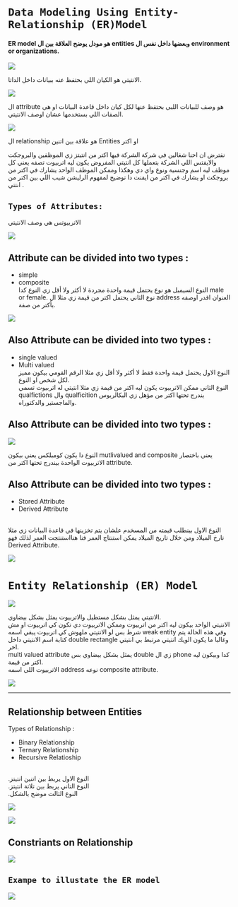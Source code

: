# `Data Modeling Using Entity-Relationship (ER)Model`
#### ER model هو مودل يوضح العلاقة بين ال entities وبعضها داخل نفس ال environment or organizations.

![](images/ER.png)

 الانتيتي هو الكيان اللي بحتفظ عنه ببيانات داخل الداتا.


![](images/A.png)

ال attribute هو وصف للبيانات اللبي بحتفظ عنها لكل كيان داخل قاعدة البيانات
او هي الصفات اللي بستخدمها عشان اوصف الانتيتي.

![](images/R.png)

ال relationship هو علاقة بين اتنين Entities او اكتر 

نفترض ان احنا شغالين في شركة الشركة فيها اكتر من انتيتز زي الموظفين والبروجكت والايفتس اللي الشركة بتعملها 
كل انتيتي المفروض يكون ليه اتربيوت تصفه يعني كل موظف ليه اسم وجنسية ونوع واي دي وهكذا وممكن الموظف الواحد يشارك في اكتر من بروجكت او يشارك في اكتر من ايفنت دا توضيح لمفهوم الرليشن شيب اللي بين اكتر من انتتي .

## `Types of Attributes:`
الاتربيوتس هي وصف الانتيتي 

![](images/AT1.png)

## Attribute  can be divided into two types :
* simple
* composite <br>
النوع السيمبل هو نوع يحتمل قيمة واحدة مجردة لا أكثر ولا أقل زي النوع كدا male or female.
 نوع الثاني يحتمل اكتر من قيمة زي مثلا ال address العنوان اقدر اوصفه بأكتر من صفة.

![](images/AT2.png)

## Also Attribute  can be divided into two types :
* single valued
* Multi valued <br>
النوع الاول يحتمل قيمة واحدة فقط لا أكثر ولا أقل زي مثلا الرقم القومي بيكون مميز لكل شخص او النوع.<br>
النوع الثاني ممكن الاتربيوت يكون ليه اكتر من قيمة زي مثلا  انتيتي له اتربيوت تسمي qualfictions وال qualficition يندرج تحتها اكتر من مؤهل زي البكالريوس والماجستير والدكتوراه.

## Also Attribute  can be divided into two types :

![](images/AT3.png)

النوع دا يكون كومبلكس يعني بيكون mutlivalued and composite يعني باختصار الاتربيوت الواحدة بيندرج تحتها اكتر من attribute.


## Also Attribute  can be divided into two types :
* Stored Attribute
* Derived Attribute
<br>
النوع الاول بينطلب قيمته من المسخدم علشان يتم تخزينها في قاعدة البيانات زي مثلا تارخ الميلاد ومن خلال تاريخ الميلاد يمكن استنتاج العمر فنا هنااستنتجت العمر لذلك فهو Derived Attribute.

![](images/AT4.png)


# `Entity Relationship (ER) Model`

![](images/ERmodel.png)

الانتيتي يمثل بشكل مستطيل والاتربيوت يمثل بشكل بيضاوي.
<br>
الانتيتي الواحد بيكون ليه اكتر من اتربيوت وممكن الاتربيوت دي تكون كي اتربيوت او مش شرط بس لو الانتيتي ملهوش كي اتربيوت يبقي اسمه weak entity وفي هذه الحالة يتم كتابة اسم الانتيتي داخل double rectangle وغالبا ما يكون الويك انتيتي مرتبط بي انتيتي اخر.
<br>
multi valued attribute يمثل بشكل بيضاوي بس double زي ال phone  كدا وبيكون ليه اكتر من قيمة.
<br>
الاتربيوت اللي اسمه address نوعه composite attribute.

![](images/WE.png)

<hr>

## Relationship between Entities

Types of Relationship :
* Binary Relationship
* Ternary Relationship
* Recursive Relatioship
<br>
.النوع الاول يربط بين اتنين انتيتز
 <br>
 .النوع التاني يربط بين تلاتة انتيتز
<br>
.النوع الثالت موضح بالشكل

![](images/RelationShip.png)


![](images/RecursiveRelationhip.png)

## Constriants on Relationship

![](images/cardinality.png)


## `Exampe to illustate the ER model`

![](images/Example.png) 

